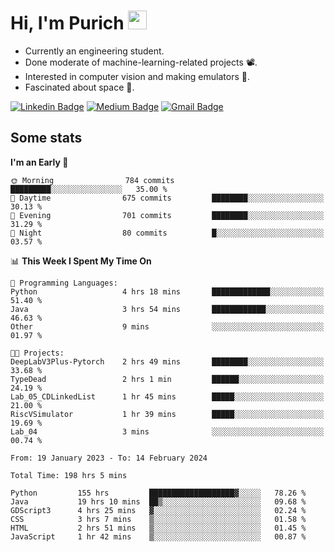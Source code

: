 <h1 align="left">Hi, I'm Purich
<img src="https://media.giphy.com/media/hvRJCLFzcasrR4ia7z/giphy.gif" width="30px"/></h1>

* Currently an engineering student.
* Done moderate of machine-learning-related projects :film_projector:.
* Interested in computer vision and making emulators :space_invader:.
* Fascinated about space :milky_way:.

[![Linkedin Badge](https://img.shields.io/badge/-Purich-blue?style=flat-square&logo=Linkedin&logoColor=white&link=https://www.linkedin.com/in/purich-siritip-16b3b3255/)](https://www.linkedin.com/in/purich-siritip-16b3b3255) [![Medium Badge](https://img.shields.io/badge/-@purich-gray?style=flat-square&labelColor=000000&logo=Medium&link=https://medium.com/@phuritsiritip)](https://medium.com/@phuritsiritip)
[![Gmail Badge](https://img.shields.io/badge/-mark.phurit@gmail.com-c14438?style=flat-square&logo=Gmail&logoColor=white&link=mailto:mark.phurit@gmail.com)](mailto:mark.phurit@gmail.com)

## Some stats

  
  <!--START_SECTION:waka-->
**I'm an Early 🐤** 

```text
🌞 Morning                784 commits         █████████░░░░░░░░░░░░░░░░   35.00 % 
🌆 Daytime                675 commits         ████████░░░░░░░░░░░░░░░░░   30.13 % 
🌃 Evening                701 commits         ████████░░░░░░░░░░░░░░░░░   31.29 % 
🌙 Night                  80 commits          █░░░░░░░░░░░░░░░░░░░░░░░░   03.57 % 
```


📊 **This Week I Spent My Time On** 

```text
💬 Programming Languages: 
Python                   4 hrs 18 mins       █████████████░░░░░░░░░░░░   51.40 % 
Java                     3 hrs 54 mins       ████████████░░░░░░░░░░░░░   46.63 % 
Other                    9 mins              ░░░░░░░░░░░░░░░░░░░░░░░░░   01.97 % 

🐱‍💻 Projects: 
DeepLabV3Plus-Pytorch    2 hrs 49 mins       ████████░░░░░░░░░░░░░░░░░   33.68 % 
TypeDead                 2 hrs 1 min         ██████░░░░░░░░░░░░░░░░░░░   24.19 % 
Lab_05_CDLinkedList      1 hr 45 mins        █████░░░░░░░░░░░░░░░░░░░░   21.00 % 
RiscVSimulator           1 hr 39 mins        █████░░░░░░░░░░░░░░░░░░░░   19.69 % 
Lab_04                   3 mins              ░░░░░░░░░░░░░░░░░░░░░░░░░   00.74 % 
```


<!--END_SECTION:waka-->

  <!--START_SECTION:waka-simple-->

```text
From: 19 January 2023 - To: 14 February 2024

Total Time: 198 hrs 5 mins

Python         155 hrs         ███████████████████▓░░░░░   78.26 %
Java           19 hrs 10 mins  ██▒░░░░░░░░░░░░░░░░░░░░░░   09.68 %
GDScript3      4 hrs 25 mins   ▓░░░░░░░░░░░░░░░░░░░░░░░░   02.24 %
CSS            3 hrs 7 mins    ▒░░░░░░░░░░░░░░░░░░░░░░░░   01.58 %
HTML           2 hrs 51 mins   ▒░░░░░░░░░░░░░░░░░░░░░░░░   01.45 %
JavaScript     1 hr 42 mins    ▒░░░░░░░░░░░░░░░░░░░░░░░░   00.87 %
```

<!--END_SECTION:waka-simple-->

  <!--![Anurag's GitHub stats](https://github-readme-stats.vercel.app/api?username=vikimark&show_icons=true&theme=gruvbox_light)-->
  
<!--
**vikimark/vikimark** is a ✨ _special_ ✨ repository because its `README.md` (this file) appears on your GitHub profile.

Here are some ideas to get you started:

- 🔭 I’m currently working on ...
- 🌱 I’m currently learning ...
- 👯 I’m looking to collaborate on ...
- 🤔 I’m looking for help with ...
- 💬 Ask me about ...
- 📫 How to reach me: ...
- 😄 Pronouns: ...
- ⚡ Fun fact: ...
-->
